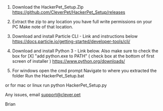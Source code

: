1) Download the HackerPet_Setup.Zip
https://github.com/CleverPet/HackerPet_Setup/releases

2) Extract the zip to any location you have full write permissions on your PC
Make note of that location.

3) Download and install Particle CLI - Link and instructions below
https://docs.particle.io/getting-started/developer-tools/cli/

4) Download and install Python 3 - Link below. 
Also make sure to check the box for [X] "add python.exe to PATH" 
( check box at the bottom of first screen of installer )
https://www.python.org/downloads/

5) For windows open the cmd prompt
Navigate to where you extracted the folder
Run the HackerPet_Setup.bat

or for mac or linux run 
python HackerPet_Setup.py

Any issues, email support@clever.pet

Brian